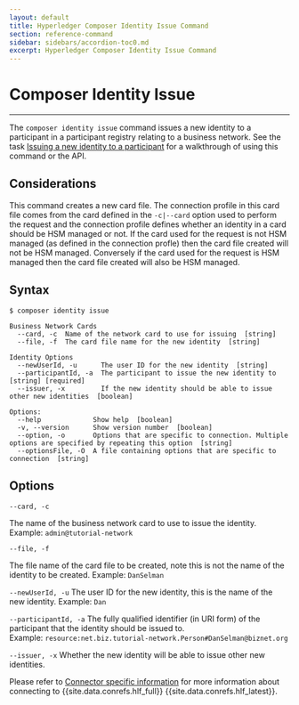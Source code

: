 ```yaml
---
layout: default
title: Hyperledger Composer Identity Issue Command
section: reference-command
sidebar: sidebars/accordion-toc0.md
excerpt: Hyperledger Composer Identity Issue Command
---
```


# Composer Identity Issue

---

The `composer identity issue` command issues a new identity to a participant in a participant registry relating to a business network. See the task [Issuing a new identity to a participant](../managing/identity-issue.html) for a walkthrough of using this command or the API.

## Considerations
This command creates a new card file. The connection profile in this card file comes from the card defined in the `-c|--card` option used to perform the request and the connection profile defines whether an identity in a card should be HSM managed or not. If the card used for the request is not HSM managed (as defined in the connection profle) then the card file created will not be HSM managed. Conversely if the card used for the request is HSM managed then the card file created will also be HSM managed.

## Syntax

```
$ composer identity issue

Business Network Cards
  --card, -c  Name of the network card to use for issuing  [string]
  --file, -f  The card file name for the new identity  [string]

Identity Options
  --newUserId, -u      The user ID for the new identity  [string]
  --participantId, -a  The participant to issue the new identity to  [string] [required]
  --issuer, -x         If the new identity should be able to issue other new identities  [boolean]

Options:
  --help             Show help  [boolean]
  -v, --version      Show version number  [boolean]
  --option, -o       Options that are specific to connection. Multiple options are specified by repeating this option  [string]
  --optionsFile, -O  A file containing options that are specific to connection  [string]

```

## Options

`--card, -c`

The name of the business network card to use to issue the identity.
Example: `admin@tutorial-network`

`--file, -f`

The file name of the card file to be created, note this is not the name of the identity to be created.
Example: `DanSelman`

`--newUserId, -u`
The user ID for the new identity, this is the name of the new identity.
Example: `Dan`

`--participantId, -a`
The fully qualified identifier (in URI form) of the participant that the identity should be issued to.  
Example: `resource:net.biz.tutorial-network.Person#DanSelman@biznet.org`

`--issuer, -x`
Whether the new identity will be able to issue other new identities.

Please refer to [Connector specific information](../managing/connector-information.html) for more information about connecting to {{site.data.conrefs.hlf_full}} {{site.data.conrefs.hlf_latest}}.
